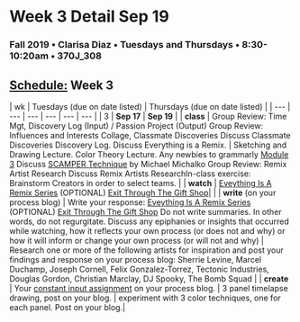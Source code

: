 # Week 3 Detail Sep 19

### Fall 2019 • Clarisa Diaz • Tuesdays and Thursdays • 8:30-10:20am • 370J_308

## [Schedule:](./) Week 3

| wk | Tuesdays \(due on date listed\) | Thursdays \(due on date listed\) |
| --- | --- | --- | --- | --- | --- |
| 3 | **Sep 17** | **Sep 19** |
| **class** | Group Review: Time Mgt,  Discovery Log \(Input\) / Passion Project \(Output\) Group Review: Influences and Interests Collage, Classmate Discoveries Discuss Classmate Discoveries Discovery Log. Discuss Everything is a Remix. | Sketching and Drawing Lecture. Color Theory Lecture. Any newbies to grammarly [Module 3](http://teaching.polishedsolid.com/ip/mod3/content/index.html) Discuss [SCAMPER Technique](https://www.mindtools.com/pages/article/newCT_02.htm) by Michael Michalko Group Review: Remix Artist Research Discuss Remix Artists ResearchIn-class exercise: Brainstorm Creators in order to select teams. |
| **watch** | [Eveything Is A Remix Series](http://everythingisaremix.info/watch-the-series) \(OPTIONAL\) [Exit Through The Gift Shop](https://vimeo.com/122141050)|  |
| **write** \(on your process blog\) | Write your response: [Eveything Is A Remix Series](http://everythingisaremix.info/watch-the-series) \(OPTIONAL\) [Exit Through The Gift Shop](https://vimeo.com/122141050) Do not write summaries. In other words, do not regurgitate. Discuss any epiphanies or insights that occurred while watching, how it reflects your own process \(or does not and why\) or how it will inform or change your own process \(or will not and why\) | Research one or more of the following artists for inspiration and post your findings and response on your process blog: Sherrie Levine, Marcel Duchamp, Joseph Cornell, Felix Gonzalez-Torrez, Tectonic Industries, Douglas Gordon, Christian Marclay, DJ Spooky, The Bomb Squad |
| **create** | Your [constant input assignment](assignments/constant-input-or-output.md) on your process blog. |  3 panel timelapse drawing, post on your blog. |   experiment with 3 color techniques, one for each panel. Post on your blog.|

